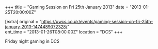 +++
title = "Gaming Session on Fri 25th January 2013"
date = "2013-01-25T20:00:00Z"

[extra]
original = "https://uwcs.co.uk/events/gaming-session-on-fri-25th-january-2013-1474489072328/"    
ent_time = "2013-01-26T08:00:00Z"
location = "DCS"
+++

Friday night gaming in DCS

